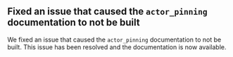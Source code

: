 ## Fixed an issue that caused the `actor_pinning` documentation to not be built

We fixed an issue that caused the `actor_pinning` documentation to not be built. This issue has been resolved and the documentation is now available.

